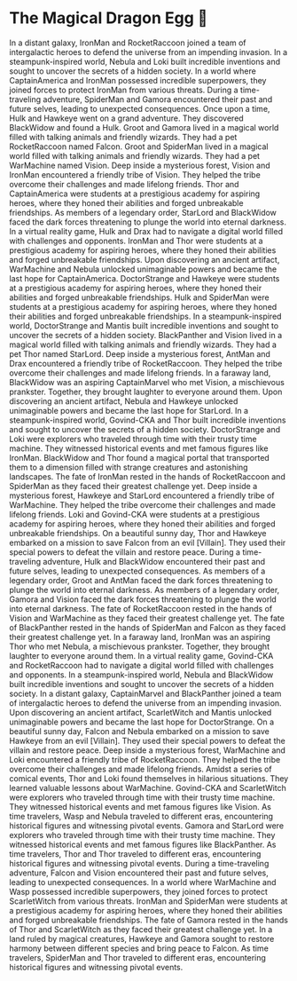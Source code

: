 # The Magical Dragon Egg :helicopter: 

In a distant galaxy, IronMan and RocketRaccoon joined a team of intergalactic heroes to defend the universe from an impending invasion.
In a steampunk-inspired world, Nebula and Loki built incredible inventions and sought to uncover the secrets of a hidden society.
In a world where CaptainAmerica and IronMan possessed incredible superpowers, they joined forces to protect IronMan from various threats.
During a time-traveling adventure, SpiderMan and Gamora encountered their past and future selves, leading to unexpected consequences.
Once upon a time, Hulk and Hawkeye went on a grand adventure. They discovered BlackWidow and found a Hulk.
Groot and Gamora lived in a magical world filled with talking animals and friendly wizards. They had a pet RocketRaccoon named Falcon.
Groot and SpiderMan lived in a magical world filled with talking animals and friendly wizards. They had a pet WarMachine named Vision.
Deep inside a mysterious forest, Vision and IronMan encountered a friendly tribe of Vision. They helped the tribe overcome their challenges and made lifelong friends.
Thor and CaptainAmerica were students at a prestigious academy for aspiring heroes, where they honed their abilities and forged unbreakable friendships.
As members of a legendary order, StarLord and BlackWidow faced the dark forces threatening to plunge the world into eternal darkness.
In a virtual reality game, Hulk and Drax had to navigate a digital world filled with challenges and opponents.
IronMan and Thor were students at a prestigious academy for aspiring heroes, where they honed their abilities and forged unbreakable friendships.
Upon discovering an ancient artifact, WarMachine and Nebula unlocked unimaginable powers and became the last hope for CaptainAmerica.
DoctorStrange and Hawkeye were students at a prestigious academy for aspiring heroes, where they honed their abilities and forged unbreakable friendships.
Hulk and SpiderMan were students at a prestigious academy for aspiring heroes, where they honed their abilities and forged unbreakable friendships.
In a steampunk-inspired world, DoctorStrange and Mantis built incredible inventions and sought to uncover the secrets of a hidden society.
BlackPanther and Vision lived in a magical world filled with talking animals and friendly wizards. They had a pet Thor named StarLord.
Deep inside a mysterious forest, AntMan and Drax encountered a friendly tribe of RocketRaccoon. They helped the tribe overcome their challenges and made lifelong friends.
In a faraway land, BlackWidow was an aspiring CaptainMarvel who met Vision, a mischievous prankster. Together, they brought laughter to everyone around them.
Upon discovering an ancient artifact, Nebula and Hawkeye unlocked unimaginable powers and became the last hope for StarLord.
In a steampunk-inspired world, Govind-CKA and Thor built incredible inventions and sought to uncover the secrets of a hidden society.
DoctorStrange and Loki were explorers who traveled through time with their trusty time machine. They witnessed historical events and met famous figures like IronMan.
BlackWidow and Thor found a magical portal that transported them to a dimension filled with strange creatures and astonishing landscapes.
The fate of IronMan rested in the hands of RocketRaccoon and SpiderMan as they faced their greatest challenge yet.
Deep inside a mysterious forest, Hawkeye and StarLord encountered a friendly tribe of WarMachine. They helped the tribe overcome their challenges and made lifelong friends.
Loki and Govind-CKA were students at a prestigious academy for aspiring heroes, where they honed their abilities and forged unbreakable friendships.
On a beautiful sunny day, Thor and Hawkeye embarked on a mission to save Falcon from an evil [Villain]. They used their special powers to defeat the villain and restore peace.
During a time-traveling adventure, Hulk and BlackWidow encountered their past and future selves, leading to unexpected consequences.
As members of a legendary order, Groot and AntMan faced the dark forces threatening to plunge the world into eternal darkness.
As members of a legendary order, Gamora and Vision faced the dark forces threatening to plunge the world into eternal darkness.
The fate of RocketRaccoon rested in the hands of Vision and WarMachine as they faced their greatest challenge yet.
The fate of BlackPanther rested in the hands of SpiderMan and Falcon as they faced their greatest challenge yet.
In a faraway land, IronMan was an aspiring Thor who met Nebula, a mischievous prankster. Together, they brought laughter to everyone around them.
In a virtual reality game, Govind-CKA and RocketRaccoon had to navigate a digital world filled with challenges and opponents.
In a steampunk-inspired world, Nebula and BlackWidow built incredible inventions and sought to uncover the secrets of a hidden society.
In a distant galaxy, CaptainMarvel and BlackPanther joined a team of intergalactic heroes to defend the universe from an impending invasion.
Upon discovering an ancient artifact, ScarletWitch and Mantis unlocked unimaginable powers and became the last hope for DoctorStrange.
On a beautiful sunny day, Falcon and Nebula embarked on a mission to save Hawkeye from an evil [Villain]. They used their special powers to defeat the villain and restore peace.
Deep inside a mysterious forest, WarMachine and Loki encountered a friendly tribe of RocketRaccoon. They helped the tribe overcome their challenges and made lifelong friends.
Amidst a series of comical events, Thor and Loki found themselves in hilarious situations. They learned valuable lessons about WarMachine.
Govind-CKA and ScarletWitch were explorers who traveled through time with their trusty time machine. They witnessed historical events and met famous figures like Vision.
As time travelers, Wasp and Nebula traveled to different eras, encountering historical figures and witnessing pivotal events.
Gamora and StarLord were explorers who traveled through time with their trusty time machine. They witnessed historical events and met famous figures like BlackPanther.
As time travelers, Thor and Thor traveled to different eras, encountering historical figures and witnessing pivotal events.
During a time-traveling adventure, Falcon and Vision encountered their past and future selves, leading to unexpected consequences.
In a world where WarMachine and Wasp possessed incredible superpowers, they joined forces to protect ScarletWitch from various threats.
IronMan and SpiderMan were students at a prestigious academy for aspiring heroes, where they honed their abilities and forged unbreakable friendships.
The fate of Gamora rested in the hands of Thor and ScarletWitch as they faced their greatest challenge yet.
In a land ruled by magical creatures, Hawkeye and Gamora sought to restore harmony between different species and bring peace to Falcon.
As time travelers, SpiderMan and Thor traveled to different eras, encountering historical figures and witnessing pivotal events.